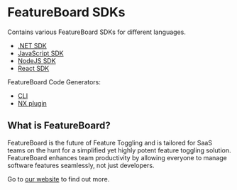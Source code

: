 # FeatureBoard SDKs

Contains various FeatureBoard SDKs for different languages.

- [.NET SDK](libs/dotnet-sdk/README.md)
- [JavaScript SDK](libs/js-sdk/README.md)
- [NodeJS SDK](libs/node-sdk/README.md)
- [React SDK](libs/react-sdk/README.md)

FeatureBoard Code Generators:

- [CLI](apps/cli/README.md)
- [NX plugin](libs/nx-plugin/README.md)

## What is FeatureBoard?

FeatureBoard is the future of Feature Toggling and is tailored for SaaS teams on the hunt for a simplified yet highly potent feature toggling solution. FeatureBoard enhances team productivity by allowing everyone to manage software features seamlessly, not just developers.

Go to [our website](https://featureboard.app) to find out more.
